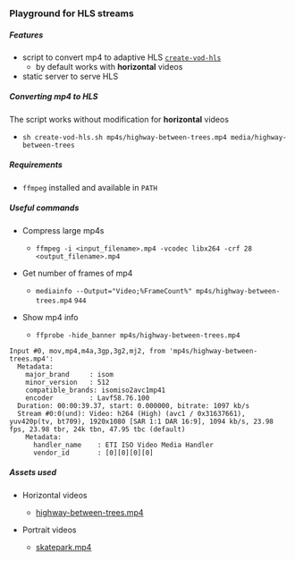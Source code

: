 ### Playground for HLS streams

##### Features
* script to convert mp4 to adaptive HLS [`create-vod-hls`](./create-vod-hls.sh)
  * by default works with **horizontal** videos
* static server to serve HLS


##### Converting mp4 to HLS
The script works without modification for **horizontal** videos
* `sh create-vod-hls.sh mp4s/highway-between-trees.mp4 media/highway-between-trees`

##### Requirements
* `ffmpeg` installed and available in `PATH`


##### Useful commands

* Compress large mp4s
  * `ffmpeg -i <input_filename>.mp4 -vcodec libx264 -crf 28 <output_filename>.mp4`

* Get number of frames of mp4
  * `mediainfo --Output="Video;%FrameCount%" mp4s/highway-between-trees.mp4`
  `944`

* Show mp4 info
  * `ffprobe -hide_banner mp4s/highway-between-trees.mp4`

```
Input #0, mov,mp4,m4a,3gp,3g2,mj2, from 'mp4s/highway-between-trees.mp4':
  Metadata:
    major_brand     : isom
    minor_version   : 512
    compatible_brands: isomiso2avc1mp41
    encoder         : Lavf58.76.100
  Duration: 00:00:39.37, start: 0.000000, bitrate: 1097 kb/s
  Stream #0:0(und): Video: h264 (High) (avc1 / 0x31637661), yuv420p(tv, bt709), 1920x1080 [SAR 1:1 DAR 16:9], 1094 kb/s, 23.98 fps, 23.98 tbr, 24k tbn, 47.95 tbc (default)
    Metadata:
      handler_name    : ETI ISO Video Media Handler
      vendor_id       : [0][0][0][0]
```
##### Assets used
* Horizontal videos
  * [highway-between-trees.mp4](https://mixkit.co/free-stock-video/highway-between-trees-506/)

* Portrait videos
  * [skatepark.mp4](https://mixkit.co/free-stock-video/top-aerial-shot-of-a-skater-skating-on-a-half-1364/)
